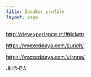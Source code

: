 ```yaml
---
title: Speaker profile
layout: page
---
```


http://devexperience.ro/#tickets

https://voxxeddays.com/zurich/

https://voxxeddays.com/vienna/

JUG-DA
